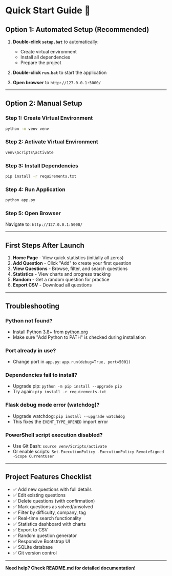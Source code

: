 # Quick Start Guide 🚀

## Option 1: Automated Setup (Recommended)

1. **Double-click `setup.bat`** to automatically:
   - Create virtual environment
   - Install all dependencies
   - Prepare the project

2. **Double-click `run.bat`** to start the application

3. **Open browser** to `http://127.0.0.1:5000/`

---

## Option 2: Manual Setup

### Step 1: Create Virtual Environment
```bash
python -m venv venv
```

### Step 2: Activate Virtual Environment
```bash
venv\Scripts\activate
```

### Step 3: Install Dependencies
```bash
pip install -r requirements.txt
```

### Step 4: Run Application
```bash
python app.py
```

### Step 5: Open Browser
Navigate to: `http://127.0.0.1:5000/`

---

## First Steps After Launch

1. **Home Page** - View quick statistics (initially all zeros)
2. **Add Question** - Click "Add" to create your first question
3. **View Questions** - Browse, filter, and search questions
4. **Statistics** - View charts and progress tracking
5. **Random** - Get a random question for practice
6. **Export CSV** - Download all questions

---

## Troubleshooting

### Python not found?
- Install Python 3.8+ from [python.org](https://www.python.org/downloads/)
- Make sure "Add Python to PATH" is checked during installation

### Port already in use?
- Change port in `app.py`: `app.run(debug=True, port=5001)`

### Dependencies fail to install?
- Upgrade pip: `python -m pip install --upgrade pip`
- Try again: `pip install -r requirements.txt`

### Flask debug mode error (watchdog)?
- Upgrade watchdog: `pip install --upgrade watchdog`
- This fixes the `EVENT_TYPE_OPENED` import error

### PowerShell script execution disabled?
- Use Git Bash: `source venv/Scripts/activate`
- Or enable scripts: `Set-ExecutionPolicy -ExecutionPolicy RemoteSigned -Scope CurrentUser`

---

## Project Features Checklist

- ✅ Add new questions with full details
- ✅ Edit existing questions
- ✅ Delete questions (with confirmation)
- ✅ Mark questions as solved/unsolved
- ✅ Filter by difficulty, company, tag
- ✅ Real-time search functionality
- ✅ Statistics dashboard with charts
- ✅ Export to CSV
- ✅ Random question generator
- ✅ Responsive Bootstrap UI
- ✅ SQLite database
- ✅ Git version control

---

**Need help? Check README.md for detailed documentation!**
